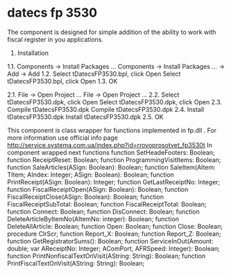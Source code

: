 # datecs fp 3530

The component is designed for simple addition of the ability to work with fiscal register in you applications.

1. Installation

1.1. Components -> Install Packages ... Components -> Install Packages ... -> Add -> Add 
1.2. Select tDatecsFP3530.bpl, click Open Select tDatecsFP3530.bpl, click Open 
1.3. OK 

2.1. File -> Open Project ... File -> Open Project ... 
2.2. Select tDatecsFP3530.dpk, click Open Select tDatecsFP3530.dpk, click Open 
2.3. Compile tDatecsFP3530.dpk Compile tDatecsFP3530.dpk 
2.4. Install tDatecsFP3530.dpk Install tDatecsFP3530.dpk 
2.5. OK 
 
This component is class wrapper for functions implemented in fp.dll . For more information use official info page http://service.systema.com.ua/index.php?id=rrovoprosotvet_fp3530t
In component wrapped next functions 
function SetHeadeFooters: Boolean;
function ReceiptReset: Boolean;
function ProgrammingVisitItems: Boolean;
function SaleArticles(ASign: Boolean): Boolean;
function SaleItem(AItem: TItem; AIndex: Integer; ASign: Boolean): Boolean;
function PrintReceipt(ASign: Boolean): Integer;
function GetLastReceiptNo: Integer;
function FiscalReceiptOpen(ASign: Boolean): Boolean;
function FiscalReceiptClose(ASign: Boolean): Boolean;
function FiscalReceiptSubTotal: Boolean;
function FiscalReceiptTotal: Boolean;
function Connect: Boolean;
function DisConnect: Boolean;
function DeleteArticleByItemNo(AItemNo: integer): Boolean;
function DeleteAllArticle: Boolean;
function Open: Boolean;
function Close: Boolean;
procedure ClrScr;
function Report_X: Boolean;
function Report_Z: Boolean;
function GetRegistratorSums(): Boolean;
function ServiceInOut(Amount: double; var AReceiptNo: Integer; AComPort, AFRSpeed: Integer): Boolean;
function PrintNonfiscalTextOnVisit(AString: String): Boolean;
function PrintFiscalTextOnVisit(AString: String): Boolean;
